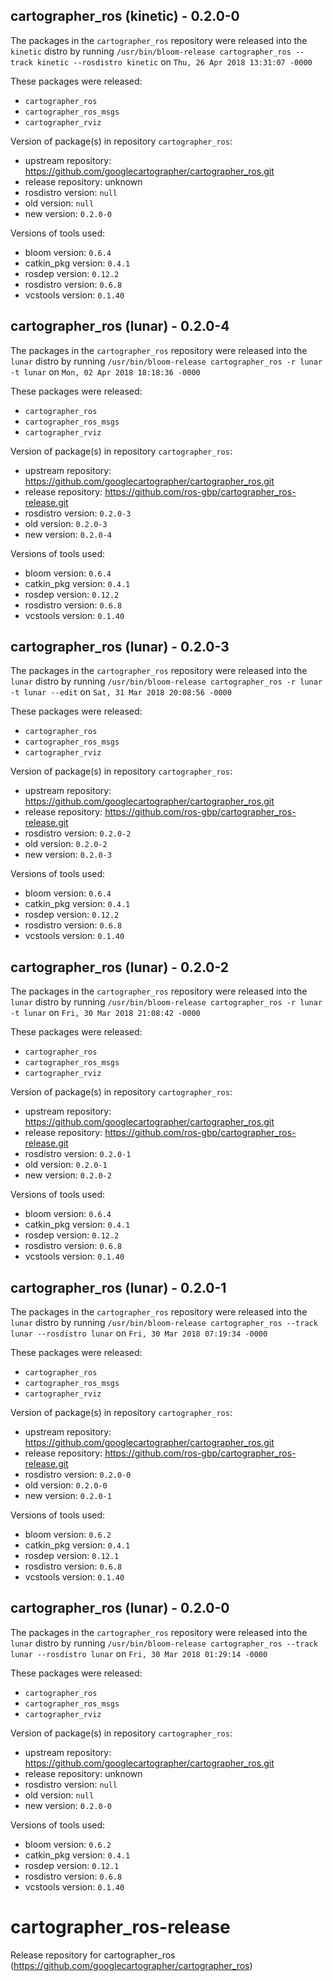 ## cartographer_ros (kinetic) - 0.2.0-0

The packages in the `cartographer_ros` repository were released into the `kinetic` distro by running `/usr/bin/bloom-release cartographer_ros --track kinetic --rosdistro kinetic` on `Thu, 26 Apr 2018 13:31:07 -0000`

These packages were released:
- `cartographer_ros`
- `cartographer_ros_msgs`
- `cartographer_rviz`

Version of package(s) in repository `cartographer_ros`:

- upstream repository: https://github.com/googlecartographer/cartographer_ros.git
- release repository: unknown
- rosdistro version: `null`
- old version: `null`
- new version: `0.2.0-0`

Versions of tools used:

- bloom version: `0.6.4`
- catkin_pkg version: `0.4.1`
- rosdep version: `0.12.2`
- rosdistro version: `0.6.8`
- vcstools version: `0.1.40`


## cartographer_ros (lunar) - 0.2.0-4

The packages in the `cartographer_ros` repository were released into the `lunar` distro by running `/usr/bin/bloom-release cartographer_ros -r lunar -t lunar` on `Mon, 02 Apr 2018 18:18:36 -0000`

These packages were released:
- `cartographer_ros`
- `cartographer_ros_msgs`
- `cartographer_rviz`

Version of package(s) in repository `cartographer_ros`:

- upstream repository: https://github.com/googlecartographer/cartographer_ros.git
- release repository: https://github.com/ros-gbp/cartographer_ros-release.git
- rosdistro version: `0.2.0-3`
- old version: `0.2.0-3`
- new version: `0.2.0-4`

Versions of tools used:

- bloom version: `0.6.4`
- catkin_pkg version: `0.4.1`
- rosdep version: `0.12.2`
- rosdistro version: `0.6.8`
- vcstools version: `0.1.40`


## cartographer_ros (lunar) - 0.2.0-3

The packages in the `cartographer_ros` repository were released into the `lunar` distro by running `/usr/bin/bloom-release cartographer_ros -r lunar -t lunar --edit` on `Sat, 31 Mar 2018 20:08:56 -0000`

These packages were released:
- `cartographer_ros`
- `cartographer_ros_msgs`
- `cartographer_rviz`

Version of package(s) in repository `cartographer_ros`:

- upstream repository: https://github.com/googlecartographer/cartographer_ros.git
- release repository: https://github.com/ros-gbp/cartographer_ros-release.git
- rosdistro version: `0.2.0-2`
- old version: `0.2.0-2`
- new version: `0.2.0-3`

Versions of tools used:

- bloom version: `0.6.4`
- catkin_pkg version: `0.4.1`
- rosdep version: `0.12.2`
- rosdistro version: `0.6.8`
- vcstools version: `0.1.40`


## cartographer_ros (lunar) - 0.2.0-2

The packages in the `cartographer_ros` repository were released into the `lunar` distro by running `/usr/bin/bloom-release cartographer_ros -r lunar -t lunar` on `Fri, 30 Mar 2018 21:08:42 -0000`

These packages were released:
- `cartographer_ros`
- `cartographer_ros_msgs`
- `cartographer_rviz`

Version of package(s) in repository `cartographer_ros`:

- upstream repository: https://github.com/googlecartographer/cartographer_ros.git
- release repository: https://github.com/ros-gbp/cartographer_ros-release.git
- rosdistro version: `0.2.0-1`
- old version: `0.2.0-1`
- new version: `0.2.0-2`

Versions of tools used:

- bloom version: `0.6.4`
- catkin_pkg version: `0.4.1`
- rosdep version: `0.12.2`
- rosdistro version: `0.6.8`
- vcstools version: `0.1.40`


## cartographer_ros (lunar) - 0.2.0-1

The packages in the `cartographer_ros` repository were released into the `lunar` distro by running `/usr/bin/bloom-release cartographer_ros --track lunar --rosdistro lunar` on `Fri, 30 Mar 2018 07:19:34 -0000`

These packages were released:
- `cartographer_ros`
- `cartographer_ros_msgs`
- `cartographer_rviz`

Version of package(s) in repository `cartographer_ros`:

- upstream repository: https://github.com/googlecartographer/cartographer_ros.git
- release repository: https://github.com/ros-gbp/cartographer_ros-release.git
- rosdistro version: `0.2.0-0`
- old version: `0.2.0-0`
- new version: `0.2.0-1`

Versions of tools used:

- bloom version: `0.6.2`
- catkin_pkg version: `0.4.1`
- rosdep version: `0.12.1`
- rosdistro version: `0.6.8`
- vcstools version: `0.1.40`


## cartographer_ros (lunar) - 0.2.0-0

The packages in the `cartographer_ros` repository were released into the `lunar` distro by running `/usr/bin/bloom-release cartographer_ros --track lunar --rosdistro lunar` on `Fri, 30 Mar 2018 01:29:14 -0000`

These packages were released:
- `cartographer_ros`
- `cartographer_ros_msgs`
- `cartographer_rviz`

Version of package(s) in repository `cartographer_ros`:

- upstream repository: https://github.com/googlecartographer/cartographer_ros.git
- release repository: unknown
- rosdistro version: `null`
- old version: `null`
- new version: `0.2.0-0`

Versions of tools used:

- bloom version: `0.6.2`
- catkin_pkg version: `0.4.1`
- rosdep version: `0.12.1`
- rosdistro version: `0.6.8`
- vcstools version: `0.1.40`


# cartographer_ros-release
Release repository for cartographer_ros (https://github.com/googlecartographer/cartographer_ros)
